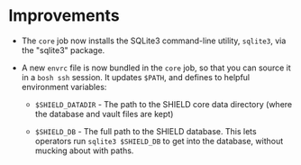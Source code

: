 # Improvements

- The `core` job now installs the SQLite3 command-line utility,
  `sqlite3`, via the "sqlite3" package.

- A new `envrc` file is now bundled in the `core` job, so that you
  can source it in a `bosh ssh` session.  It updates `$PATH`, and
  defines to helpful environment variables:

  - `$SHIELD_DATADIR` - The path to the SHIELD core data directory
    (where the database and vault files are kept)

  - `$SHIELD_DB` - The full path to the SHIELD database.
    This lets operators run `sqlite3 $SHIELD_DB` to get into the
    database, without mucking about with paths.
